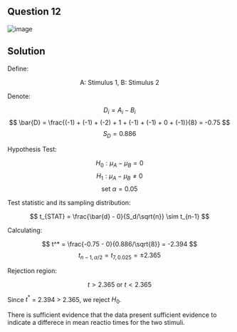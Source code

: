 ## Question 12

![image](https://github.com/user-attachments/assets/69755dda-abb7-49ba-b411-9c0d569154e9)

## Solution

Define:

$$
\text{A: Stimulus 1, B: Stimulus 2}
$$

Denote:

$$
D_i = A_i - B_i
$$
$$
\bar{D} = \frac{(-1) + (-1) + (-2) + 1 + (-1) + (-1) + 0 + (-1)}{8} = -0.75
$$
$$
S_D=0.886
$$

Hypothesis Test:

$$
H_0: \mu_A-\mu_B = 0
$$
$$
H_1: \mu_A-\mu_B \neq 0
$$
$$
\text{set } \alpha = 0.05
$$

Test statistic and its sampling distribution:

$$
t_{STAT} = \frac{\bar{d} - 0}{S_d/\sqrt{n}} \sim t_{n-1}
$$

Calculating:

$$
t^* = \frac{-0.75 - 0}{0.886/\sqrt{8}} = -2.394
$$
$$
t_{n-1,\alpha/2} = t_{7,0.025} = \pm 2.365
$$

Rejection region:

$$
t > 2.365 \text{ or } t < 2.365
$$

Since $t^*$ = 2.394 > 2.365, we reject $H_0$.

There is sufficient evidence that the data present sufficient evidence to indicate a differece in mean reactio times for the two stimuli.

